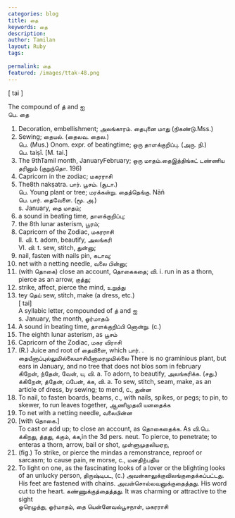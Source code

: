 ```yaml
---
categories: blog
title: தை
keywords: தை
description: 
author: Tamilan
layout: Ruby
tags: 
 
permalink: தை
featured: /images/ttak-48.png
---
```

  
[ tai ]  
  
The compound of த் and ஐ  
பெ. தை  
1. Decoration, embellishment; அலங்காரம். தைபுனை மாது (நிகண்டு.Mss.)  
2. Sewing; தையல். (தைலவ. தைல.)  
பெ. (Mus.) Onom. expr. of beatingtime; ஒரு தாளக்குறிப்பு. (அரு. நி.)  
பெ. taiṣī. [M. tai.]  
1. The 9thTamil month, JanuaryFebruary; ஒரு மாதம்.தைஇத்திங்கட் டண்ணிய தரினும் (குறுந்தொ. 196)  
2. Capricorn in the zodiac; மகரராசி  
3. The8th nakṣatra. பார். பூசம். (சூடா.)  
பெ. Young plant or tree; மரக்கன்று. தைத்தெங்கு. Nāñ  
பெ. பார். தைவேளை. (மூ. அ.)  
s. January, தை மாதம்;  
2. a sound in beating time, தாளக்குறிப்பு;  
3. the 8th lunar asterism, பூரம்;  
4. Capricorn of the Zodiac, மகரராசி  
II. வி. t. adorn, beautify, அலங்கரி  
VI. வி. t. sew, stitch, துன்னு;  
2. nail, fasten with nails pin, கடாவு;  
3. net with a netting needle, வலை பின்னு;  
4. (with தொகை) close an account, தொகைகதை; வி. i. run in as a thorn, pierce as an arrow, குத்து;  
2. strike, affect, pierce the mind, உறுத்து  
6. tey தெய் sew, stitch, make (a dress, etc.)  
[ tai]  
A syllabic letter, compounded of த் and ஐ  
s. January, the month, ஓர்மாதம்  
2. A sound in beating time, தாளக்குறிப்பி னொன்று. (c.)  
3. The eighth lunar asterism, as பூசம்  
4. Capricorn of the Zodiac, மகர விராசி  
5. (R.) Juice and root of தைவிளை, which பார். . தையீனாப்புல்லுமில்லைமாசியீனாமரமுமில்லை There is no graminious plant, but ears in January, and no tree that does not blos som in february  
கிறேன், ந்தேன், வேன், ய, வி. a. To adorn, to beautify, அலங்கரிக்க. (சது.)  
க்கிறேன், த்தேன், ப்பேன், க்க, வி. a. To sew, stitch, seam, make, as an article of dress, by sewing; to mend, c., துன்ன  
2. To nail, to fasten boards, beams, c., with nails, spikes, or pegs; to pin, to skewer, to run leaves together, ஆணிமுதலி யனதைக்க  
3. To net with a netting needle, வலைபின்ன  
4. [with தொகை.]  
To cast or add up; to close an account, as தொகைதைக்க. As வி.பெ. க்கிறது, த்தது, க்கும், க்க,in the 3d pers. neut. To pierce, to penetrate; to enteras a thorn, arrow, bail or shot, முள்ளுமுதலியஏற,  
2. (fig.) To strike, or pierce the mindas a remonstrance, reproof or sarcasm; to cause pain, re morse, c., மனதிற்பதிய  
3. To light on one, as the fascinating looks of a lover or the blighting looks of an unlucky person, திருஷ்டிபட, (c.) அவன்காலுக்குவிலங்குதைக்கப்பட்டது. His feet are fastened with chains. அவன்சொல்லவனுக்குதைத்தது. His word cut to the heart. கண்ணுக்குத்தைத்தது. It was charming or attractive to the sight  
ஓரெழுத்து, ஓர்மாதம், தை யென்னேவல்பூசநாள், மகரராசி
